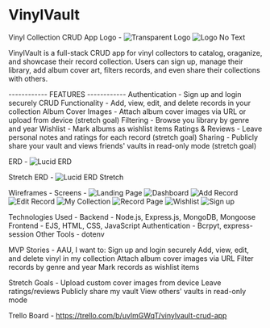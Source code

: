 # VinylVault
Vinyl Collection CRUD App
Logo -
    ![Transparent Logo](<logos/VinylVaultLogoWText.png>)
    ![Logo No Text](<logos/VinylVaultNoText.png>)

VinylVault is a full-stack CRUD app for vinyl collectors to catalog, oraganize, and showcase their record collection. Users can sign up, manage their library, add album cover art, filters records, and even share their collections with others.

------------ FEATURES ------------
Authentication -
    Sign up and login securely
CRUD Functionality -
    Add, view, edit, and delete records in your collection
Album Cover Images -
    Attach album cover images via URL or upload from device (stretch goal)
Filtering -
    Browse you library by genre and year
Wishlist -
    Mark albums as wishlist items
Ratings & Reviews -
    Leave personal notes and ratings for each record (stretch goal)
Sharing -
    Publicly share your vault and views friends' vaults in read-only mode (stretch goal)

ERD -
    ![Lucid ERD](<images/Screenshot 2025-07-28 at 12-23-38 VinylVault CRUD App Lucidchart.png>)

Stretch ERD -
    ![Lucid ERD Stretch](<images/Screenshot 2025-07-28 at 12-28-09 VinylVault CRUD App Lucidchart-1.png>)

Wireframes -
        Screens -
        ![Landing Page](<images/Landing Page-1.png>)
        ![Dashboard](images/Dashboard.png)
        ![Add Record](<images/Add Record.png>)
        ![Edit Record](<images/Edit Record.png>)
        ![My Collection](<images/My Collection.png>)
        ![Record Page](<images/Record Page.png>)
        ![Wishlist](images/Wishlist.png)
        ![Sign up](<images/Sign Up.png>)

Technologies Used -
    Backend -
        Node.js, Express.js, MongoDB, Mongoose
    Frontend -
        EJS, HTML, CSS, JavaScript
    Authentication -
        Bcrpyt, express-session
    Other Tools -
        dotenv

MVP Stories -
    AAU, I want to:
        Sign up and login securely
        Add, view, edit, and delete vinyl in my collection
        Attach album cover images via URL
        Filter records by genre and year
        Mark records as wishlist items

Stretch Goals -
    Upload custom cover images from device
    Leave ratings/reviews
    Publicly share my vault
    View others' vaults in read-only mode

Trello Board -
    https://trello.com/b/uvImGWqT/vinylvault-crud-app